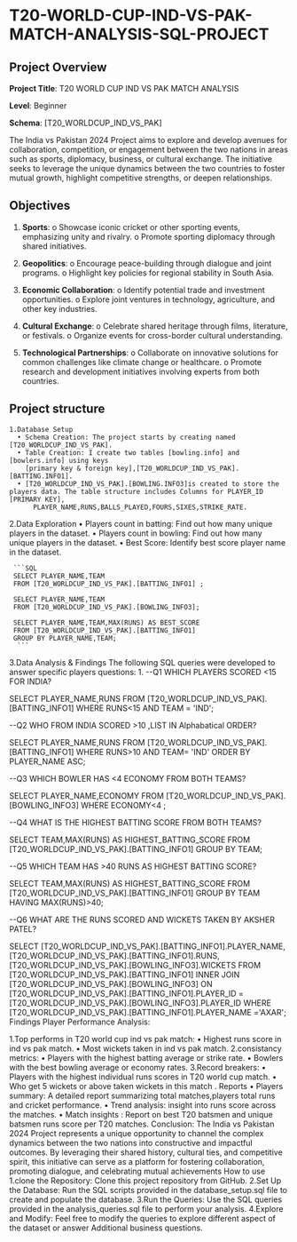 # T20-WORLD-CUP-IND-VS-PAK-MATCH-ANALYSIS-SQL-PROJECT

## Project Overview

**Project Title**: T20 WORLD CUP IND VS PAK MATCH ANALYSIS

**Level**: Beginner

**Schema**: [T20_WORLDCUP_IND_VS_PAK]

The India vs Pakistan 2024 Project aims to explore and develop avenues for collaboration, competition, or engagement between the two nations in areas such as sports, diplomacy, business, or cultural exchange. The initiative seeks to leverage the unique dynamics between the two countries to foster mutual growth, highlight competitive strengths, or deepen relationships.

## Objectives

   1.	**Sports**:
     o	Showcase iconic cricket or other sporting events, emphasizing unity and rivalry.
     o	Promote sporting diplomacy through shared initiatives.

   2.	**Geopolitics**:
     o	Encourage peace-building through dialogue and joint programs.
     o	Highlight key policies for regional stability in South Asia.

   3.	**Economic Collaboration**:
     o	Identify potential trade and investment opportunities.
     o	Explore joint ventures in technology, agriculture, and other key industries.

   4.	**Cultural Exchange**:
     o	Celebrate shared heritage through films, literature, or festivals.
     o	Organize events for cross-border cultural understanding.

   5.	**Technological Partnerships**:
     o	Collaborate on innovative solutions for common challenges like climate change or healthcare.
     o	Promote research and development initiatives involving experts from both countries.

## Project structure

    1.Database Setup
      •	Schema Creation: The project starts by creating named [T20_WORLDCUP_IND_VS_PAK].
      •	Table Creation: I create two tables [bowling.info] and [bowlers.info] using keys
        [primary key & foreign key],[T20_WORLDCUP_IND_VS_PAK].[BATTING.INFO1].
      •	[T20_WORLDCUP_IND_VS_PAK].[BOWLING.INFO3]is created to store the players data. The table structure includes Columns for PLAYER_ID [PRIMARY KEY], 
          PLAYER_NAME,RUNS,BALLS_PLAYED,FOURS,SIXES,STRIKE_RATE.   

   2.Data Exploration
     •	Players count in batting: Find out how many unique players in the dataset.
     •	Players count in bowling: Find out how many unique players in the dataset.
     •	Best Score: Identify best score player name in the dataset.
     
     ```SQL
     SELECT PLAYER_NAME,TEAM 
     FROM [T20_WORLDCUP_IND_VS_PAK].[BATTING_INFO1] ;
     
     SELECT PLAYER_NAME,TEAM 
     FROM [T20_WORLDCUP_IND_VS_PAK].[BOWLING_INFO3];

     SELECT PLAYER_NAME,TEAM,MAX(RUNS) AS BEST_SCORE 
     FROM [T20_WORLDCUP_IND_VS_PAK].[BATTING_INFO1] 
     GROUP BY PLAYER_NAME,TEAM;
      ```
   


   3.Data Analysis & Findings
      The following SQL queries were developed to answer specific players questions:
          1. --Q1 WHICH PLAYERS SCORED <15 FOR INDIA?

SELECT PLAYER_NAME,RUNS FROM [T20_WORLDCUP_IND_VS_PAK].[BATTING_INFO1]
WHERE RUNS<15 AND TEAM = 'IND';


--Q2 WHO FROM INDIA SCORED >10 ,LIST IN Alphabatical ORDER?

SELECT PLAYER_NAME,RUNS FROM [T20_WORLDCUP_IND_VS_PAK].[BATTING_INFO1]
WHERE RUNS>10 AND TEAM= 'IND'
ORDER BY PLAYER_NAME ASC;


--Q3 WHICH BOWLER HAS <4 ECONOMY FROM BOTH TEAMS?

SELECT PLAYER_NAME,ECONOMY FROM [T20_WORLDCUP_IND_VS_PAK].[BOWLING_INFO3]
WHERE ECONOMY<4 ;


--Q4 WHAT IS THE HIGHEST BATTING SCORE FROM BOTH TEAMS?

SELECT TEAM,MAX(RUNS) AS HIGHEST_BATTING_SCORE 
FROM [T20_WORLDCUP_IND_VS_PAK].[BATTING_INFO1]
GROUP BY TEAM;

--Q5 WHICH TEAM HAS >40 RUNS AS HIGHEST BATTING SCORE? 

SELECT TEAM,MAX(RUNS) AS HIGHEST_BATTING_SCORE 
FROM [T20_WORLDCUP_IND_VS_PAK].[BATTING_INFO1]
GROUP BY TEAM HAVING MAX(RUNS)>40;
 
--Q6 WHAT ARE THE RUNS SCORED AND WICKETS TAKEN BY AKSHER PATEL?

SELECT [T20_WORLDCUP_IND_VS_PAK].[BATTING_INFO1].PLAYER_NAME,
[T20_WORLDCUP_IND_VS_PAK].[BATTING_INFO1].RUNS,
[T20_WORLDCUP_IND_VS_PAK].[BOWLING_INFO3].WICKETS 
FROM [T20_WORLDCUP_IND_VS_PAK].[BATTING_INFO1]
INNER JOIN [T20_WORLDCUP_IND_VS_PAK].[BOWLING_INFO3]
ON [T20_WORLDCUP_IND_VS_PAK].[BATTING_INFO1].PLAYER_ID =
[T20_WORLDCUP_IND_VS_PAK].[BOWLING_INFO3].PLAYER_ID
WHERE [T20_WORLDCUP_IND_VS_PAK].[BATTING_INFO1].PLAYER_NAME ='AXAR';
Findings Player Performance Analysis:

   1.Top performs in T20 world cup ind vs pak match: 
•	Highest runs score in ind vs pak match.
•	Most wickets taken in ind vs pak match.
   2.consistancy metrics:
•	Players with the highest batting average or strike rate.
•	Bowlers with the best bowling average or economy rates.
   3.Record breakers:
•	Players with the highest individual runs scores in T20 world cup match.
•	Who get 5 wickets or above taken wickets in this match .
  Reports
•	Players summary: A detailed  report summarizing  total matches,players total runs and cricket performance.
•	Trend analysis: insight into runs score across the matches.
•	Match insights : Report on best T20 batsmen and unique batsmen runs score per T20  matches.
Conclusion:
The India vs Pakistan 2024 Project represents a unique opportunity to channel the complex dynamics between the two nations into constructive and impactful outcomes. By leveraging their shared history, cultural ties, and competitive spirit, this initiative can serve as a platform for fostering collaboration, promoting dialogue, and celebrating mutual achievements
How to use
1.clone the Repository: Clone this project repository from GitHub.
2.Set Up the Database: Run the SQL scripts provided in the database_setup.sql file to create and populate the database.
3.Run the Queries: Use the SQL queries provided in the analysis_queries.sql file to perform your analysis.
4.Explore and Modify: Feel free to modify the queries to explore different aspect of the dataset or answer
Additional business questions.



